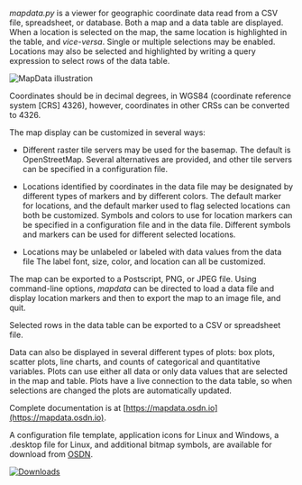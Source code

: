 
*mapdata.py* is a viewer for geographic coordinate data read from a CSV file, spreadsheet,
or database.  Both a map and a data
table are displayed.  When a location is selected on the map, the same location is highlighted in the
table, and *vice-versa*.  Single or multiple selections may be enabled.  Locations may also
be selected and highlighted by writing a query expression to select rows of the data table.

![MapData illustration](https://mapdata.osdn.io/_images/mapdata_ui.png)

Coordinates should be in decimal degrees, in WGS84 (coordinate reference system [CRS] 4326), however,
coordinates in other CRSs can be converted to 4326.

The map display can be customized in several ways:

  * Different raster tile servers may be used for the basemap.  The default is
    OpenStreetMap.  Several alternatives are provided, and other tile servers
    can be specified in a configuration file.

  * Locations identified by coordinates in the data file may be designated by
    different types of markers and by different colors.  The default marker for
    locations, and the default marker used to flag selected locations can both be
    customized.  Symbols and colors to use for location markers can be specified
	in a configuration file and in the data file.  Different symbols and markers
	can be used for different selected locations.

  * Locations may be unlabeled or labeled with data values from the data file
    The label font, size, color, and location can all be customized.

The map can be exported to a Postscript, PNG, or JPEG file.  Using command-line options,
*mapdata* can be directed to load a data file and display location markers and then to
export the map to an image file, and quit.

Selected rows in the data table can be exported to a CSV or spreadsheet file.

Data can also be displayed in several different types of plots: box plots, scatter
plots, line charts, and counts of categorical and quantitative variables.  Plots
can use either all data or only data values that are selected in the map and
table.  Plots have a live connection to the data table, so when selections are
changed the plots are automatically updated.


Complete documentation is at [https://mapdata.osdn.io](https://mapdata.osdn.io).

A configuration file template, application icons for Linux and Windows, a .desktop
file for Linux, and additional bitmap symbols, are available for download from
[OSDN](https://osdn.net/projects/mapdata/releases/).

[![Downloads](https://pepy.tech/badge/mapdata)](https://pypi.org/project/mapdata/)  

